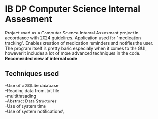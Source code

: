 # IB DP Computer Science Internal Assesment
Project used as a Computer Science Internal Assesment project in accordance with 2024 guidelines. Application used for "medication tracking". 
Enables creation of medication reminders and notifies the user. 
The program itself is pretty basic especially when it comes to the GUI, however it includes a lot of more advanced techniques in the code.\
**Recomended view of internal code**
## Techniques used
-Use of a SQLite database\
-Reading data from .txt file\
-multithreading\
-Abstract Data Structures\
-Use of system time\
-Use of system notifications\

